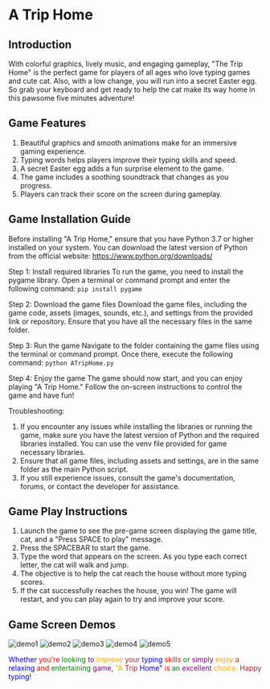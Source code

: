 # A Trip Home

## Introduction
With colorful graphics, lively music, and engaging gameplay, "The Trip Home" is the perfect game for players of all ages who love typing games and cute cat. Also, with a low change, you will run into a secret Easter egg. So grab your keyboard and get ready to help the cat make its way home in this pawsome five minutes adventure!

## Game Features
1. Beautiful graphics and smooth animations make for an immersive gaming experience.
2. Typing words helps players improve their typing skills and speed.
3. A secret Easter egg adds a fun surprise element to the game.
4. The game includes a soothing soundtrack that changes as you progress.
5. Players can track their score on the screen during gameplay.

## Game Installation Guide
Before installing "A Trip Home," ensure that you have Python 3.7 or higher installed on your system. You can download the latest version of Python from the official website: https://www.python.org/downloads/

Step 1: Install required libraries
To run the game, you need to install the pygame library. Open a terminal or command prompt and enter the following command:
`pip install pygame`

Step 2: Download the game files
Download the game files, including the game code, assets (images, sounds, etc.), and settings from the provided link or repository. Ensure that you have all the necessary files in the same folder.

Step 3: Run the game
Navigate to the folder containing the game files using the terminal or command prompt. Once there, execute the following command:
`python ATripHome.py`

Step 4: Enjoy the game
The game should now start, and you can enjoy playing "A Trip Home." Follow the on-screen instructions to control the game and have fun!

Troubleshooting:

1. If you encounter any issues while installing the libraries or running the game, make sure you have the latest version of Python and the required libraries installed. You can use the venv file provided for game necessary libraries.
2. Ensure that all game files, including assets and settings, are in the same folder as the main Python script.
3. If you still experience issues, consult the game's documentation, forums, or contact the developer for assistance.

## Game Play Instructions
1. Launch the game to see the pre-game screen displaying the game title, cat, and a "Press SPACE to play" message.
2. Press the SPACEBAR to start the game.
3. Type the word that appears on the screen. As you type each correct letter, the cat will walk and jump.
4. The objective is to help the cat reach the house without more typing scores.
5. If the cat successfully reaches the house, you win! The game will restart, and you can play again to try and improve your score.

## Game Screen Demos
![demo1](https://user-images.githubusercontent.com/125934684/232168434-d374320f-acf3-47cd-a41b-c18b303a0a62.png)
![demo2](https://user-images.githubusercontent.com/125934684/232168451-53e2a438-e297-4d67-8f40-17661a918bf9.png)
![demo3](https://user-images.githubusercontent.com/125934684/232168455-71601d0f-0971-478c-b5ed-bdce0ff10dc6.png)
![demo4](https://user-images.githubusercontent.com/125934684/232168458-0d740948-4de0-4faa-86f1-69e28a6a2ab6.png)
![demo5](https://user-images.githubusercontent.com/125934684/232168471-c31aa3e8-8486-4f1a-942d-849a3510a6d3.png)

<span style="color:blue">Whether</span> <span style="color:red">you're</span> <span style="color:green">looking</span> <span style="color:purple">to</span> <span style="color:orange">improve</span> <span style="color:brown">your</span> <span style="color:blue">typing</span> <span style="color:red">skills</span> <span style="color:green">or</span> <span style="color:purple">simply</span> <span style="color:orange">enjoy</span> <span style="color:brown">a</span> <span style="color:blue">relaxing</span> <span style="color:red">and</span> <span style="color:green">entertaining</span> <span style="color:purple">game,</span> <span style="color:orange">"A</span> <span style="color:brown">Trip</span> <span style="color:blue">Home"</span> <span style="color:red">is</span> <span style="color:green">an</span> <span style="color:purple">excellent</span> <span style="color:orange">choice.</span> <span style="color:brown">Happy</span> <span style="color:blue">typing!</span>
